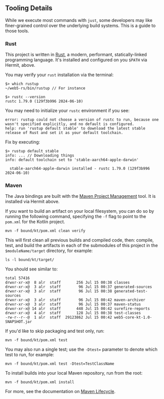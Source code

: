 ## Tooling Details

While we execute most commands with `just`, some developers may like finer-grained control over the underlying build systems. This is a guide to those tools.

### Rust

This project is written in [Rust](https://www.rust-lang.org/), a modern, performant, statically-linked programming language. It's installed and configured on you `$PATH` via Hermit, above.

You may verify your `rust` installation via the terminal:

```shell
$> which rustup
~/web5-rs/bin/rustup // For instance

$> rustc --version
rustc 1.79.0 (129f3b996 2024-06-10)
```

You may need to initialize your `rustc` environment if you see:

```shell
error: rustup could not choose a version of rustc to run, because one wasn't specified explicitly, and no default is configured.
help: run 'rustup default stable' to download the latest stable release of Rust and set it as your default toolchain.
```

Fix by executing:

```shell
$> rustup default stable
info: ... // Downloading things
info: default toolchain set to 'stable-aarch64-apple-darwin'

  stable-aarch64-apple-darwin installed - rustc 1.79.0 (129f3b996 2024-06-10)
```

### Maven

The Java bindings are built with the
[Maven Project Management](https://maven.apache.org/) tool.
It is installed via Hermit above.

If you want to build an artifact on your local filesystem, you can do so by running the
following command, specifying the `-f` flag to point to the `pom.xml` for the Kotlin project.

```shell
mvn -f bound/kt/pom.xml clean verify
```

This will first clean all previous builds and compiled code, then:
compile, test, and build the artifacts in each of the submodules
of this project in the `$moduleName/target` directory, for example:

```shell
ls -l bound/kt/target/
```

You should see similar to:

```shell
total 57416
drwxr-xr-x@  8 alr  staff       256 Jul 15 00:38 classes
drwxr-xr-x@  3 alr  staff        96 Jul 15 00:37 generated-sources
drwxr-xr-x@  3 alr  staff        96 Jul 15 00:38 generated-test-sources
drwxr-xr-x@  3 alr  staff        96 Jul 15 00:42 maven-archiver
drwxr-xr-x@  3 alr  staff        96 Jul 15 00:37 maven-status
drwxr-xr-x@ 14 alr  staff       448 Jul 15 00:42 surefire-reports
drwxr-xr-x@  4 alr  staff       128 Jul 15 00:38 test-classes
-rw-r--r--@  1 alr  staff  29123862 Jul 15 00:42 web5-core-kt-1.0-SNAPSHOT.jar
```

If you'd like to skip packaging and test only, run:

```shell
mvn -f bound/kt/pom.xml test
```

You may also run a single test; use the `-Dtest=` parameter to denote which test to run, for example:

```shell
mvn -f bound/kt/pom.xml test -Dtest=TestClassName
```

To install builds into your local Maven repository, run from the root:

```shell
mvn -f bound/kt/pom.xml install
```

For more, see the documentation on [Maven Lifecycle](https://maven.apache.org/guides/introduction/introduction-to-the-lifecycle.html).
